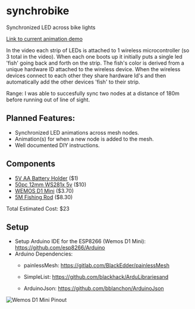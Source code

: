 # synchrobike
Synchronized LED across bike lights

[Link to current animation demo](https://imgur.com/a/bO6bh)

In the video each strip of LEDs is attached to 1 wireless microcontroller (so 3 total in the video). When each one boots up it initially puts a single led 'fish' going back and forth on the strip. The fish's color is derived from a unique hardware ID attached to the wireless device. When the wireless devices connect to each other they share hardware Id's and then automatically add the other devices 'fish' to their strip. 

Range: I was able to succesfully sync two nodes at a distance of 180m before running out of line of sight.

## Planned Features:
* Synchronized LED animations across mesh nodes.
* Animation(s) for when a new node is added to the mesh.
* Well documented DIY instructions.

## Components
* [5V AA Battery Holder](https://www.aliexpress.com/item/Plastic-On-Off-Switch-4-x-1-5V-AA-Battery-Case-Holder-w-Cap-Black/32791164112.html?spm=2114.search0104.3.100.25bd57e7QmYioq&ws_ab_test=searchweb0_0,searchweb201602_3_10065_10344_10130_10068_10324_10342_10547_10325_10343_10546_10340_10548_10341_10545_10084_10617_10083_10616_10618_10615_10307_10313_10059_10534_100031_10103_441_10624_442_10623_10622_10621_10620_10142,searchweb201603_1,ppcSwitch_4&algo_expid=12c610c0-542a-4a46-a529-61155310b292-14&algo_pvid=12c610c0-542a-4a46-a529-61155310b292&priceBeautifyAB=2) ($1)
* [50pc 12mm WS281x 5v](https://www.aliexpress.com/item/50-Pcs-string-12mm-WS2811-2811-IC-RGB-LED-Pixels-Module-String-Light-Black-Wire-cable/1854864234.html?spm=2114.search0104.3.2.6a988a44u9URvr&ws_ab_test=searchweb0_0,searchweb201602_3_10065_10344_10130_10068_10324_10342_10547_10325_10343_10546_10340_10548_10341_10545_10084_10617_10083_10616_10618_10615_10307_10313_10059_10534_100031_10103_441_10624_442_10623_10622_10621_10620_10142,searchweb201603_1,ppcSwitch_4&algo_expid=81ef6b16-d8b9-4240-9a2a-7512ddce5816-0&algo_pvid=81ef6b16-d8b9-4240-9a2a-7512ddce5816&priceBeautifyAB=2) ($10)
* [WEMOS D1 Mini](https://wiki.wemos.cc/products:d1:d1_mini) ($3.70)
* [5M Fishing Rod](https://www.aliexpress.com/item/AZJ-Brand-Wholesale-2-1-7-2M-Stream-Fishing-Rod-Glass-Fiber-Telescopic-Fishing-Rod-Ultra/32794897069.html) ($8.30)


Total Estimated Cost: $23

## Setup
* Setup Arduino IDE for the ESP8266 (Wemos D1 Mini):  https://github.com/esp8266/Arduino
* Arduino Dependencies:
   * painlessMesh: https://gitlab.com/BlackEdder/painlessMesh
   
   * SimpleList: https://github.com/blackhack/ArduLibrariesand 

   * ArduinoJson: https://github.com/bblanchon/ArduinoJson 

![Wemos D1 Mini Pinout](https://www.projetsdiy.fr/wp-content/uploads/2016/05/esp8266-wemos-d1-mini-gpio-pins.jpg)
